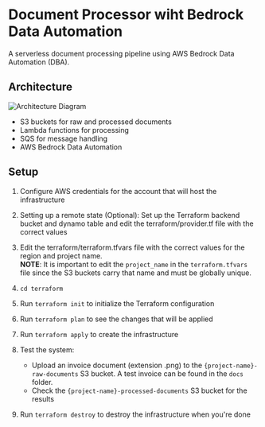 # Document Processor wiht Bedrock Data Automation

A serverless document processing pipeline using AWS Bedrock Data Automation (DBA).

## Architecture

![Architecture Diagram](./docs/IDP_HLD_ai.png)

- S3 buckets for raw and processed documents
- Lambda functions for processing
- SQS for message handling
- AWS Bedrock Data Automation



## Setup

1. Configure AWS credentials for the account that will host the infrastructure
2. Setting up a remote state (Optional): Set up the Terraform backend bucket and dynamo table and edit the terraform/provider.tf file with the correct values
3. Edit the terraform/terraform.tfvars file with the correct values for the region and project name.   
**NOTE**: It is important to edit the `project_name` in the `terraform.tfvars` file since the S3 buckets carry that name and must be globally unique.
4. `cd terraform`
5. Run `terraform init` to initialize the Terraform configuration
6. Run `terraform plan` to see the changes that will be applied
7. Run `terraform apply` to create the infrastructure
8. Test the system: 
   - Upload an invoice document (extension .png) to the `{project-name}-raw-documents` S3 bucket. A test invoice can be found in the `docs` folder.
   - Check the `{project-name}-processed-documents` S3 bucket for the results

9. Run `terraform destroy` to destroy the infrastructure when you're done


